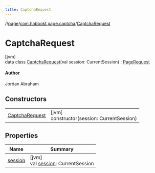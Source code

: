 ```yaml
---
title: CaptchaRequest
---
```

//[page](../../../index.html)/[com.habbokt.page.captcha](../index.html)/[CaptchaRequest](index.html)



# CaptchaRequest



[jvm]\
data class [CaptchaRequest](index.html)(val session: CurrentSession) : [PageRequest](../../com.habbokt.page/-page-request/index.html)

#### Author



Jordan Abraham



## Constructors


| | |
|---|---|
| [CaptchaRequest](-captcha-request.html) | [jvm]<br>constructor(session: CurrentSession) |


## Properties


| Name | Summary |
|---|---|
| [session](session.html) | [jvm]<br>val [session](session.html): CurrentSession |


